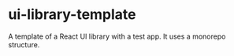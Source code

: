 # ui-library-template
A template of a React UI library with a test app. It uses a monorepo structure.
